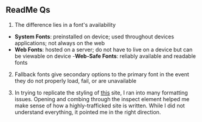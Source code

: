 ## ReadMe Qs
1. The difference lies in a font's availability
  - **System Fonts**: preinstalled on device; used throughout devices applications; not always on the web
  - **Web Fonts**: hosted on a server; do not have to live on a device but can be viewable on device
  -**Web-Safe Fonts**: reliably available and readable fonts

2.  Fallback fonts give secondary options to the primary font in the event they do not properly load, fail, or are unavailable

3. In trying to replicate the styling of [this](https://www.poetryfoundation.org/poems/43088/degrees-of-gray-in-philipsburg) site, I ran into many formatting issues. Opening and combing through the inspect element helped me make sense of how a highly-trafficked site is written. While I did not understand everything, it pointed me in the right direction.
